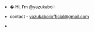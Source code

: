 - � Hi, I’m @yazukaboii
- contact - yazukaboiiofficial@gmail.com

-
<!---
yazukaboii/yazukaboii is a ✨ special ✨ repository because its `README.md` (this file) appears on your GitHub profile.
You can click the Preview link to take a look at your changes.
--->
